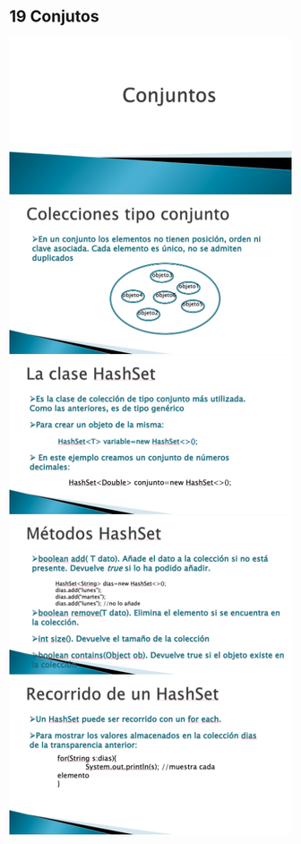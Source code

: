 # 19 Conjutos

<img src="../images/19-01.png">

<img src="../images/19-02.png">

<img src="../images/19-03.png">

<img src="../images/19-04.png">

<img src="../images/19-05.png">
